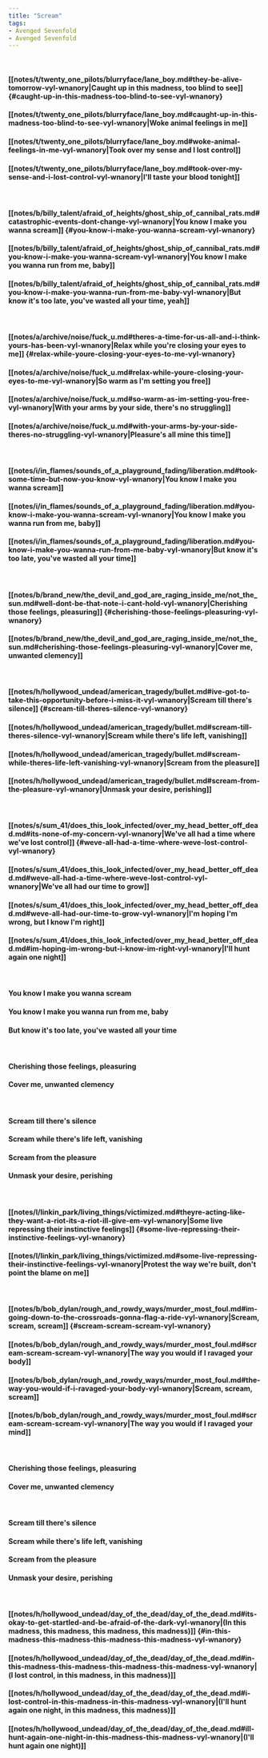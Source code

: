 ```yaml
---
title: "Scream"
tags:
- Avenged Sevenfold
- Avenged Sevenfold
---
```

&nbsp;
#### [[notes/t/twenty_one_pilots/blurryface/lane_boy.md#they-be-alive-tomorrow-vyl-wnanory|Caught up in this madness, too blind to see]] {#caught-up-in-this-madness-too-blind-to-see-vyl-wnanory}
#### [[notes/t/twenty_one_pilots/blurryface/lane_boy.md#caught-up-in-this-madness-too-blind-to-see-vyl-wnanory|Woke animal feelings in me]]
#### [[notes/t/twenty_one_pilots/blurryface/lane_boy.md#woke-animal-feelings-in-me-vyl-wnanory|Took over my sense and I lost control]]
#### [[notes/t/twenty_one_pilots/blurryface/lane_boy.md#took-over-my-sense-and-i-lost-control-vyl-wnanory|I'll taste your blood tonight]]
&nbsp;
#### [[notes/b/billy_talent/afraid_of_heights/ghost_ship_of_cannibal_rats.md#catastrophic-events-dont-change-vyl-wnanory|You know I make you wanna scream]] {#you-know-i-make-you-wanna-scream-vyl-wnanory}
#### [[notes/b/billy_talent/afraid_of_heights/ghost_ship_of_cannibal_rats.md#you-know-i-make-you-wanna-scream-vyl-wnanory|You know I make you wanna run from me, baby]]
#### [[notes/b/billy_talent/afraid_of_heights/ghost_ship_of_cannibal_rats.md#you-know-i-make-you-wanna-run-from-me-baby-vyl-wnanory|But know it's too late, you've wasted all your time, yeah]]
&nbsp;
#### [[notes/a/archive/noise/fuck_u.md#theres-a-time-for-us-all-and-i-think-yours-has-been-vyl-wnanory|Relax while you're closing your eyes to me]] {#relax-while-youre-closing-your-eyes-to-me-vyl-wnanory}
#### [[notes/a/archive/noise/fuck_u.md#relax-while-youre-closing-your-eyes-to-me-vyl-wnanory|So warm as I'm setting you free]]
#### [[notes/a/archive/noise/fuck_u.md#so-warm-as-im-setting-you-free-vyl-wnanory|With your arms by your side, there's no struggling]]
#### [[notes/a/archive/noise/fuck_u.md#with-your-arms-by-your-side-theres-no-struggling-vyl-wnanory|Pleasure's all mine this time]]
&nbsp;
#### [[notes/i/in_flames/sounds_of_a_playground_fading/liberation.md#took-some-time-but-now-you-know-vyl-wnanory|You know I make you wanna scream]]
#### [[notes/i/in_flames/sounds_of_a_playground_fading/liberation.md#you-know-i-make-you-wanna-scream-vyl-wnanory|You know I make you wanna run from me, baby]]
#### [[notes/i/in_flames/sounds_of_a_playground_fading/liberation.md#you-know-i-make-you-wanna-run-from-me-baby-vyl-wnanory|But know it's too late, you've wasted all your time]]
&nbsp;
#### [[notes/b/brand_new/the_devil_and_god_are_raging_inside_me/not_the_sun.md#well-dont-be-that-note-i-cant-hold-vyl-wnanory|Cherishing those feelings, pleasuring]] {#cherishing-those-feelings-pleasuring-vyl-wnanory}
#### [[notes/b/brand_new/the_devil_and_god_are_raging_inside_me/not_the_sun.md#cherishing-those-feelings-pleasuring-vyl-wnanory|Cover me, unwanted clemency]]
&nbsp;
#### [[notes/h/hollywood_undead/american_tragedy/bullet.md#ive-got-to-take-this-opportunity-before-i-miss-it-vyl-wnanory|Scream till there's silence]] {#scream-till-theres-silence-vyl-wnanory}
#### [[notes/h/hollywood_undead/american_tragedy/bullet.md#scream-till-theres-silence-vyl-wnanory|Scream while there's life left, vanishing]]
#### [[notes/h/hollywood_undead/american_tragedy/bullet.md#scream-while-theres-life-left-vanishing-vyl-wnanory|Scream from the pleasure]]
#### [[notes/h/hollywood_undead/american_tragedy/bullet.md#scream-from-the-pleasure-vyl-wnanory|Unmask your desire, perishing]]
&nbsp;
#### [[notes/s/sum_41/does_this_look_infected/over_my_head_better_off_dead.md#its-none-of-my-concern-vyl-wnanory|We've all had a time where we've lost control]] {#weve-all-had-a-time-where-weve-lost-control-vyl-wnanory}
#### [[notes/s/sum_41/does_this_look_infected/over_my_head_better_off_dead.md#weve-all-had-a-time-where-weve-lost-control-vyl-wnanory|We've all had our time to grow]]
#### [[notes/s/sum_41/does_this_look_infected/over_my_head_better_off_dead.md#weve-all-had-our-time-to-grow-vyl-wnanory|I'm hoping I'm wrong, but I know I'm right]]
#### [[notes/s/sum_41/does_this_look_infected/over_my_head_better_off_dead.md#im-hoping-im-wrong-but-i-know-im-right-vyl-wnanory|I'll hunt again one night]]
&nbsp;
#### You know I make you wanna scream
#### You know I make you wanna run from me, baby
#### But know it's too late, you've wasted all your time
&nbsp;
#### Cherishing those feelings, pleasuring
#### Cover me, unwanted clemency
&nbsp;
#### Scream till there's silence
#### Scream while there's life left, vanishing
#### Scream from the pleasure
#### Unmask your desire, perishing
&nbsp;
#### [[notes/l/linkin_park/living_things/victimized.md#theyre-acting-like-they-want-a-riot-its-a-riot-ill-give-em-vyl-wnanory|Some live repressing their instinctive feelings]] {#some-live-repressing-their-instinctive-feelings-vyl-wnanory}
#### [[notes/l/linkin_park/living_things/victimized.md#some-live-repressing-their-instinctive-feelings-vyl-wnanory|Protest the way we're built, don't point the blame on me]]
&nbsp;
#### [[notes/b/bob_dylan/rough_and_rowdy_ways/murder_most_foul.md#im-going-down-to-the-crossroads-gonna-flag-a-ride-vyl-wnanory|Scream, scream, scream]] {#scream-scream-scream-vyl-wnanory}
#### [[notes/b/bob_dylan/rough_and_rowdy_ways/murder_most_foul.md#scream-scream-scream-vyl-wnanory|The way you would if I ravaged your body]]
#### [[notes/b/bob_dylan/rough_and_rowdy_ways/murder_most_foul.md#the-way-you-would-if-i-ravaged-your-body-vyl-wnanory|Scream, scream, scream]]
#### [[notes/b/bob_dylan/rough_and_rowdy_ways/murder_most_foul.md#scream-scream-scream-vyl-wnanory|The way you would if I ravaged your mind]]
&nbsp;
#### Cherishing those feelings, pleasuring
#### Cover me, unwanted clemency
&nbsp;
#### Scream till there's silence
#### Scream while there's life left, vanishing
#### Scream from the pleasure
#### Unmask your desire, perishing
&nbsp;
#### [[notes/h/hollywood_undead/day_of_the_dead/day_of_the_dead.md#its-okay-to-get-startled-and-be-afraid-of-the-dark-vyl-wnanory|(In this madness, this madness, this madness, this madness)]] {#in-this-madness-this-madness-this-madness-this-madness-vyl-wnanory}
#### [[notes/h/hollywood_undead/day_of_the_dead/day_of_the_dead.md#in-this-madness-this-madness-this-madness-this-madness-vyl-wnanory|(I lost control, in this madness, in this madness)]]
#### [[notes/h/hollywood_undead/day_of_the_dead/day_of_the_dead.md#i-lost-control-in-this-madness-in-this-madness-vyl-wnanory|(I'll hunt again one night, in this madness, this madness)]]
#### [[notes/h/hollywood_undead/day_of_the_dead/day_of_the_dead.md#ill-hunt-again-one-night-in-this-madness-this-madness-vyl-wnanory|(I'll hunt again one night)]]
